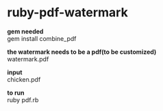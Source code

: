 # ruby-pdf-watermark

**gem needed**<br/> 
gem install combine_pdf<br/>

**the watermark needs to be a pdf(to be customized)**<br/>
watermark.pdf<br/>

**input**<br/>
chicken.pdf<br/>

**to run**<br/>
ruby pdf.rb<br/>